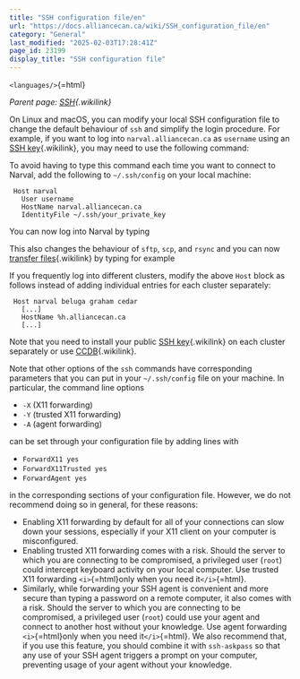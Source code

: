 ```yaml
---
title: "SSH configuration file/en"
url: "https://docs.alliancecan.ca/wiki/SSH_configuration_file/en"
category: "General"
last_modified: "2025-02-03T17:28:41Z"
page_id: 23199
display_title: "SSH configuration file"
---
```


`<languages/>`{=html}

*Parent page: [SSH](https://docs.alliancecan.ca/SSH "SSH"){.wikilink}*

On Linux and macOS, you can modify your local SSH configuration file to change the default behaviour of `ssh` and simplify the login procedure. For example, if you want to log into `narval.alliancecan.ca` as `username` using an [SSH key](https://docs.alliancecan.ca/Using_SSH_keys_in_Linux "SSH key"){.wikilink}, you may need to use the following command:

To avoid having to type this command each time you want to connect to Narval, add the following to `~/.ssh/config` on your local machine:

` Host narval`\
`   User username`\
`   HostName narval.alliancecan.ca`\
`   IdentityFile ~/.ssh/your_private_key`

You can now log into Narval by typing

This also changes the behaviour of `sftp`, `scp`, and `rsync` and you can now [ transfer files](https://docs.alliancecan.ca/Transferring_data " transfer files"){.wikilink} by typing for example

If you frequently log into different clusters, modify the above `Host` block as follows instead of adding individual entries for each cluster separately:

` Host narval beluga graham cedar`\
`   [...]`\
`   HostName %h.alliancecan.ca`\
`   [...]`

Note that you need to install your public [ SSH key](https://docs.alliancecan.ca/SSH_Keys " SSH key"){.wikilink} on each cluster separately or use [CCDB](https://docs.alliancecan.ca/SSH_Keys#Using_CCDB "CCDB"){.wikilink}.

Note that other options of the `ssh` commands have corresponding parameters that you can put in your `~/.ssh/config` file on your machine. In particular, the command line options

- `-X` (X11 forwarding)
- `-Y` (trusted X11 forwarding)
- `-A` (agent forwarding)

can be set through your configuration file by adding lines with

- `ForwardX11 yes`
- `ForwardX11Trusted yes`
- `ForwardAgent yes`

in the corresponding sections of your configuration file. However, we do not recommend doing so in general, for these reasons:

- Enabling X11 forwarding by default for all of your connections can slow down your sessions, especially if your X11 client on your computer is misconfigured.
- Enabling trusted X11 forwarding comes with a risk. Should the server to which you are connecting to be compromised, a privileged user (`root`) could intercept keyboard activity on your local computer. Use trusted X11 forwarding `<i>`{=html}only when you need it`</i>`{=html}.
- Similarly, while forwarding your SSH agent is convenient and more secure than typing a password on a remote computer, it also comes with a risk. Should the server to which you are connecting to be compromised, a privileged user (`root`) could use your agent and connect to another host without your knowledge. Use agent forwarding `<i>`{=html}only when you need it`</i>`{=html}. We also recommend that, if you use this feature, you should combine it with `ssh-askpass` so that any use of your SSH agent triggers a prompt on your computer, preventing usage of your agent without your knowledge.
